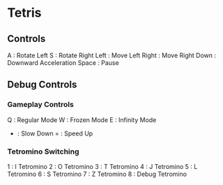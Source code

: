 # Tetris
## Controls

A : Rotate Left
S : Rotate Right
Left : Move Left
Right : Move Right
Down : Downward Acceleration
Space : Pause

## Debug Controls

### Gameplay Controls

Q : Regular Mode
W : Frozen Mode
E : Infinity Mode
- : Slow Down
= : Speed Up

### Tetromino Switching

1 : I Tetromino
2 : O Tetromino
3 : T Tetromino
4 : J Tetromino
5 : L Tetromino
6 : S Tetromino
7 : Z Tetromino
8 : Debug Tetromino
